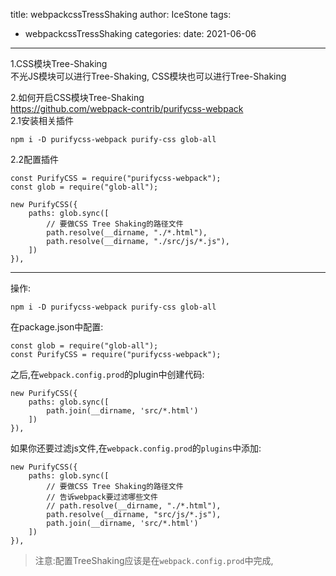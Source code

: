 title: webpackcssTressShaking
author: IceStone 
tags: 
  - webpackcssTressShaking
categories: 
date: 2021-06-06
---
1.CSS模块Tree-Shaking  
不光JS模块可以进行Tree-Shaking, CSS模块也可以进行Tree-Shaking  

2.如何开启CSS模块Tree-Shaking  
https://github.com/webpack-contrib/purifycss-webpack  
2.1安装相关插件  
```
npm i -D purifycss-webpack purify-css glob-all  
```
2.2配置插件  
```
const PurifyCSS = require("purifycss-webpack");  
const glob = require("glob-all");  
```
```
new PurifyCSS({
    paths: glob.sync([  
        // 要做CSS Tree Shaking的路径文件  
        path.resolve(__dirname, "./*.html"),  
        path.resolve(__dirname, "./src/js/*.js"),  
    ])
}),
```

---

操作:

```
npm i -D purifycss-webpack purify-css glob-all  
```
在package.json中配置:
```
const glob = require("glob-all");  
const PurifyCSS = require("purifycss-webpack");  
```
之后,在`webpack.config.prod`的plugin中创建代码:
```
new PurifyCSS({
    paths: glob.sync([  
        path.join(__dirname, 'src/*.html')
    ])
}),
```

如果你还要过滤js文件,在`webpack.config.prod`的`plugins`中添加:
```
new PurifyCSS({
    paths: glob.sync([
        // 要做CSS Tree Shaking的路径文件  
        // 告诉webpack要过滤哪些文件
        // path.resolve(__dirname, "./*.html"),
        path.resolve(__dirname, "src/js/*.js"),
        path.join(__dirname, 'src/*.html')
    ])
}),
```

> 注意:配置TreeShaking应该是在`webpack.config.prod`中完成,